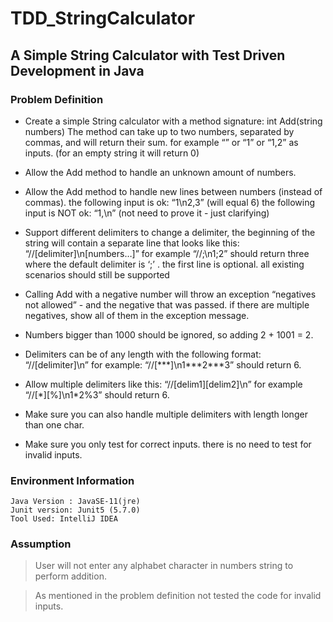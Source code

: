 # TDD_StringCalculator

## A Simple String Calculator with Test Driven Development in Java

### Problem Definition
- Create a simple String calculator with a method signature:
  int Add(string numbers)
  The method can take up to two numbers, separated by commas, and will return their sum.
  for example “” or “1” or “1,2” as inputs.
  (for an empty string it will return 0)

- Allow the Add method to handle an unknown amount of numbers.

- Allow the Add method to handle new lines between numbers (instead of commas).
  the following input is ok: “1\n2,3” (will equal 6)
  the following input is NOT ok: “1,\n” (not need to prove it - just clarifying)

- Support different delimiters
  to change a delimiter, the beginning of the string will contain a separate line that looks like this: “//[delimiter]\n[numbers…]” for example “//;\n1;2” should return three where the default delimiter is ‘;’ .
  the first line is optional. all existing scenarios should still be supported

- Calling Add with a negative number will throw an exception “negatives not allowed” - and the negative that was passed.
  if there are multiple negatives, show all of them in the exception message.

- Numbers bigger than 1000 should be ignored, so adding 2 + 1001 = 2.

- Delimiters can be of any length with the following format: “//[delimiter]\n” for example: “//[\*\*\*]\n1\*\*\*2\*\*\*3” should return 6.

- Allow multiple delimiters like this: “//[delim1][delim2]\n” for example “//[\*][%]\n1*2%3” should return 6.

- Make sure you can also handle multiple delimiters with length longer than one char.

- Make sure you only test for correct inputs. there is no need to test for invalid inputs.

### Environment Information
    Java Version : JavaSE-11(jre)
    Junit version: Junit5 (5.7.0)
    Tool Used: IntelliJ IDEA

### Assumption
> User will not enter any alphabet character in numbers string to perform addition.

> As mentioned in the problem definition not tested the code for invalid inputs.